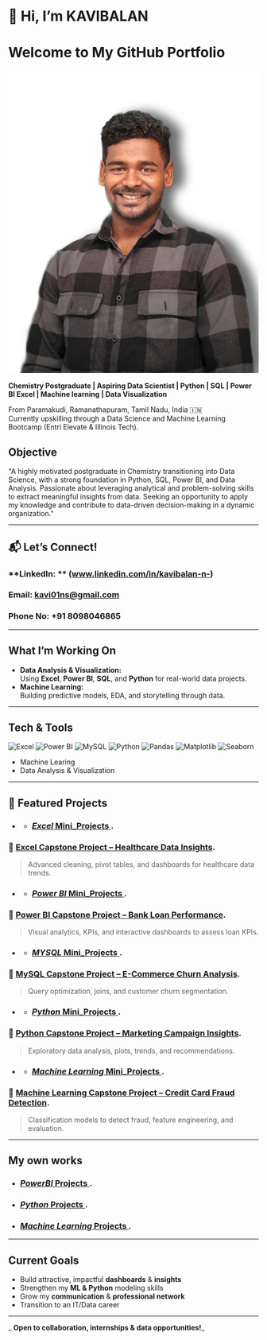 # 👋 Hi, I’m KAVIBALAN
  # Welcome to My GitHub Portfolio
 ![Kavibalan](https://github.com/Kavi01ns/Kavi01ns/blob/main/kavi.jpg)

 **Chemistry Postgraduate | Aspiring Data Scientist | Python | SQL | Power BI Excel | Machine learning | Data Visualization**

From Paramakudi, Ramanathapuram, Tamil Nadu, India 🇮🇳  
Currently upskilling through a Data Science and Machine Learning Bootcamp (Entri Elevate & Illinois Tech).

## Objective
"A highly motivated postgraduate in Chemistry transitioning into Data Science, with a strong foundation in Python, SQL, Power BI, and Data Analysis. Passionate about leveraging analytical and problem-solving skills to extract meaningful insights from data. Seeking an opportunity to apply my knowledge and contribute to data-driven decision-making in a dynamic organization."

---
## 📬 Let’s Connect!

### **LinkedIn: ** (www.linkedin.com/in/kavibalan-n-)
### **Email:** kavi01ns@gmail.com
### **Phone No:** +91 8098046865

---

##  What I’m Working On

-  **Data Analysis & Visualization:**  
  Using **Excel**, **Power BI**, **SQL**, and **Python** for real-world data projects.
-  **Machine Learning:**  
  Building predictive models, EDA, and storytelling through data.

---

##  Tech & Tools

![Excel](https://img.shields.io/badge/Excel-217346?style=for-the-badge&logo=microsoft-excel&logoColor=white)
![Power BI](https://img.shields.io/badge/Power%20BI-F2C811?style=for-the-badge&logo=powerbi&logoColor=black)
![MySQL](https://img.shields.io/badge/MySQL-4479A1?style=for-the-badge&logo=mysql&logoColor=white)
![Python](https://img.shields.io/badge/Python-3776AB?style=for-the-badge&logo=python&logoColor=white)
![Pandas](https://img.shields.io/badge/Pandas-150458?style=for-the-badge&logo=pandas&logoColor=white)
![Matplotlib](https://img.shields.io/badge/Matplotlib-11557c?style=for-the-badge&logo=matplotlib&logoColor=white)
![Seaborn](https://img.shields.io/badge/Seaborn-43B02A?style=for-the-badge&logo=seaborn&logoColor=white)
- Machine Learing
- Data Analysis & Visualization

---

## 📌 Featured Projects
- - ### [*Excel* Mini_Projects ](https://github.com/Kavi01ns/Excel_Mini-_Projects).
### 🔹 [Excel Capstone Project – Healthcare Data Insights](https://github.com/Kavi01ns/Excel-Healthcare-Insights).
> Advanced cleaning, pivot tables, and dashboards for healthcare data trends.

- - ### [*Power BI* Mini_Projects ](https://github.com/Kavi01ns/PowerBI_Mini_Projects).
### 🔹 [Power BI Capstone Project – Bank Loan Performance](https://drive.google.com/drive/folders/1fam4JzzwmCXv5xoJ56BOjHgxvW1-XBDt?usp=sharing).
> Visual analytics, KPIs, and interactive dashboards to assess loan KPIs.

- - ### [*MYSQL* Mini_Projects ](https://github.com/Kavi01ns/MYSQL_Mini_Projects).
### 🔹 [MySQL Capstone Project – E-Commerce Churn Analysis](https://github.com/Kavi01ns/MySQL-Capstone-Project__E-Commerce-Customer-Churn-Analysis).
> Query optimization, joins, and customer churn segmentation.

- - ### [*Python* Mini_Projects ](https://github.com/Kavi01ns/Python_Mini_Projects).
### 🔹 [Python Capstone Project – Marketing Campaign Insights](https://github.com/Kavi01ns/Python-Capstone-Project---Marketing-Campaign-Performance-Insights-).
> Exploratory data analysis, plots, trends, and recommendations.

- - ### [*Machine Learning* Mini_Projects ](https://github.com/Kavi01ns/Machine-Learning-projects).
### 🔹 [Machine Learning Capstone Project – Credit Card Fraud Detection](https://github.com/Kavi01ns/Machine-Learning-Capstone-Project-Credit-Card-Fraud-Detection).
> Classification models to detect fraud, feature engineering, and evaluation.

---

 ## My own works
 - ### [*PowerBI* Projects ](https://github.com/Kavi01ns/PowerBI_Projects).
 - ### [*Python* Projects ](https://github.com/Kavi01ns/Python-Projects).
 - ### [*Machine Learning* Projects ](https://github.com/Kavi01ns/Machine-Learning---Projects).

---

##  Current Goals

-  Build attractive, impactful **dashboards** & **insights**
-  Strengthen my **ML & Python** modeling skills
-  Grow my **communication** & **professional network**
-  Transition to an IT/Data career

---

_ **Open to collaboration, internships & data opportunities!**_

